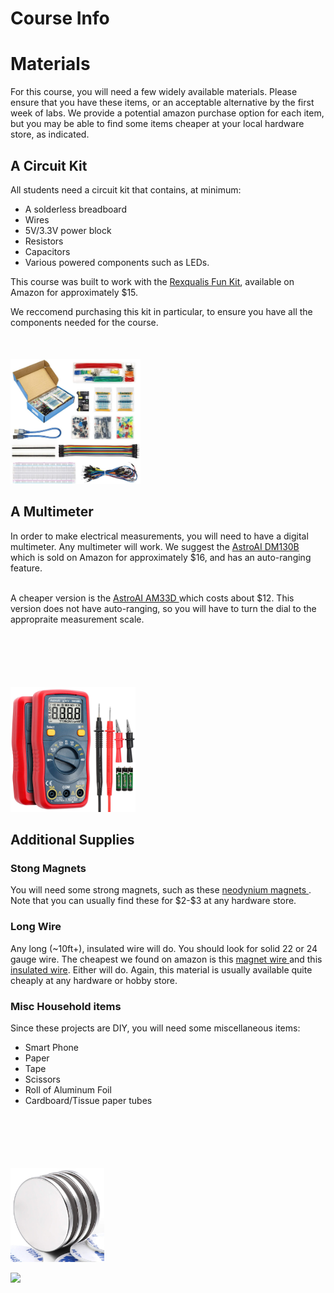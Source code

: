  # Course Info



<div class="w3-row w3-padding-64" >
<div class="w3-twothird w3-container">

# Materials

<p>
For this course, you will need a few widely available materials. Please ensure that you have these items, 
or an acceptable alternative by the first week of labs. We provide a potential amazon purchase option for each
item, but you may be able to find some items cheaper at your local hardware store, as indicated.
</p>

</div>

<div class="w3-twothird w3-container">
</div>

<div class="w3-twothird w3-container">
<h2> A Circuit Kit</h2>
<p>All students need a circuit kit that contains, at minimum:
<ul>
<li>A solderless breadboard</li>
<li>Wires</li>
<li>5V/3.3V power block</li>
<li>Resistors</li>
<li>Capacitors</li>
<li>Various powered components such as LEDs.</li>
</ul>

This course was built to work with the 
<a href='https://www.amazon.com/REXQualis-Electronics-tie-Points-Breadboard-Potentiometer/dp/B073ZC68QG'>Rexqualis Fun Kit</a>, 
available on Amazon for approximately $15. 



We reccomend purchasing this kit in particular, to ensure you have all the 
components needed for the course. 
</p>

</div>


<div class="w3-third w3-container" style='margin-top:50px'>
<p class="w3-border w3-padding-large w3-padding-32 w3-center"><img src='imgs/Funkit.jpg'  height='200px'></p>
</div>

<div class="w3-twothird w3-container">
<h2> A Multimeter</h2>
<p> In order to make electrical measurements, you will need to have a digital multimeter. Any multimeter will work. 
We suggest the 
<a href='https://www.amazon.com/dp/B0842HTN8C/?coliid=I171D8G05V6R0U&colid=130URV13JNMZS&psc=1&ref_=lv_ov_lig_dp_it'>AstroAI DM130B</a>
which is sold on Amazon for approximately $16, and has an auto-ranging feature. </p>
<span height='30px'></span>
<p>
<br>
A cheaper version is the 
<a href ='https://www.amazon.com/AstroAI-Digital-Multimeter-Voltage-Tester/dp/B01ISAMUA6/ref=sr_1_4?dchild=1&keywords=astroai+multimeter&qid=1607467241&s=industrial&sr=1-4'>
AstroAI AM33D
</a> which costs about $12. This version does not have auto-ranging, so you will have to turn the dial to the appropraite measurement scale.
</p>
</div>


<div class="w3-third w3-container" style='margin-top:100px'>
<p class="w3-border w3-padding-large w3-padding-32 w3-center">
    <img src='imgs/astroai.jpg' height='200px'></p>
</div>


<div class="w3-twothird w3-container">
<h2>Additional Supplies</h2>
<h3> Stong Magnets</h3>
<p> You will need some strong magnets, such as these 
<a href='https://www.amazon.com/dp/B08GS9SLRD/?coliid=IR3D3WNVOB4WZ&colid=130URV13JNMZS&psc=1&ref_=lv_ov_lig_dp_it'>
neodynium magnets
</a>. Note that you can usually find these for $2-$3 at any hardware store.
</p>


<h3>Long Wire</h3>
<p> Any long (~10ft+), insulated wire will do. You should look for solid 22 or 24 gauge wire. The cheapest we found on amazon is this 
<a href='https://www.amazon.com/dp/B07DYHHMYH/ref=cm_sw_r_tw_dp_x_Tto3FbD4K7AJB'>
magnet wire
</a> and this 
<a href='https://www.amazon.com/dp/B07DYHHMYH/ref=cm_sw_r_tw_dp_x_-Ho3FbTACA38T'>insulated wire</a>. Either will do. Again, this material is usually available quite cheaply at any hardware or hobby store.
</p>

<h3>Misc Household items</h3>
<p> Since these projects are DIY, you will need some miscellaneous items:
<ul>
    <li>Smart Phone</li>
    <li>Paper</li>
    <li>Tape</li>
    <li>Scissors</li>
    <li>Roll of Aluminum Foil</li>
    <li>Cardboard/Tissue paper tubes</li>
</ul>
</p>

</div>


<div class="w3-third w3-container" style='margin-top:100px'>
    <p class="w3-border w3-padding-large w3-padding-32 w3-center">
    <img src='imgs/neomagnet.jpg' height='150px'></p>
    <p class="w3-border w3-padding-large w3-padding-32 w3-center">
    <img src='imgs/MW1.jpg' height='150px'></p>
</div>


</div>

<!-- <div class="w3-row w3-padding-64" >

# FAQ

Here are some questions frequently asked by students:

### Is there a final?
- No, there is no final

### What if I can't obtain \<x> material?
- Please contact your TA to figure out a plan

</div>

<div class="w3-row w3-padding-64" >

# Help

If you are struggling, please contact your TA:

## TA Contact Information

|TA| Email | Office Hours | Zoom Link|
|---|---|---|---|
| John Doe| jd@ucsb.edu| 3pm MW| link|
| Jane Smith| js@ucsb.edu| 3pm TR| link|
</div> -->